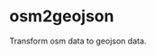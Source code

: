 # osm2geojson

Transform osm data to geojson data.

<!-- // osmtogeojson package is not maintained(last publication was 3 years before)
// and it has a lot of open issues(44 issues)
// Relevant issue: https://github.com/tyrasd/osmtogeojson/issues/130
// So I worked with the package as instructed and I added the results from query-overpass -->
